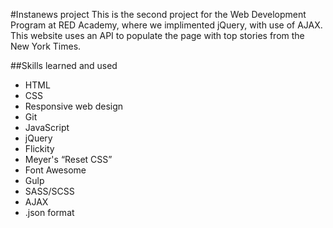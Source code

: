 #Instanews project
This is the second project for the Web Development Program at RED Academy,
where we implimented jQuery, with use of AJAX. This website uses an API to
populate the page with top stories from the New York Times.

##Skills learned and used

- HTML
- CSS
- Responsive web design
- Git
- JavaScript
- jQuery
- Flickity
- Meyer's “Reset CSS”
- Font Awesome
- Gulp
- SASS/SCSS
- AJAX
- .json format
